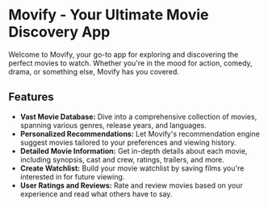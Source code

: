 # Movify - Your Ultimate Movie Discovery App
Welcome to Movify, your go-to app for exploring and discovering the perfect movies to watch. Whether you're in the mood for action, comedy, drama, or something else, Movify has you covered.

## Features
- **Vast Movie Database:** Dive into a comprehensive collection of movies, spanning various genres, release years, and languages.
- **Personalized Recommendations:** Let Movify's recommendation engine suggest movies tailored to your preferences and viewing history.
- **Detailed Movie Information:** Get in-depth details about each movie, including synopsis, cast and crew, ratings, trailers, and more.
- **Create Watchlist:** Build your movie watchlist by saving films you're interested in for future viewing.
- **User Ratings and Reviews:** Rate and review movies based on your experience and read what others have to say.
